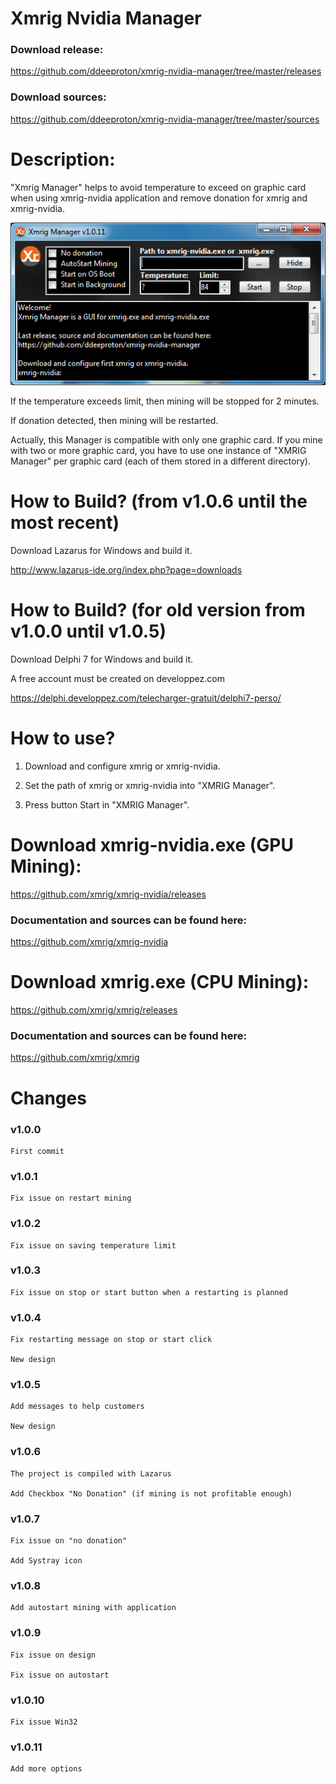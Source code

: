 


# Xmrig Nvidia Manager

### Download release:

https://github.com/ddeeproton/xmrig-nvidia-manager/tree/master/releases

### Download sources:

https://github.com/ddeeproton/xmrig-nvidia-manager/tree/master/sources

# Description: 

"Xmrig Manager" helps to avoid temperature to exceed on graphic card when using xmrig-nvidia application and remove donation for xmrig and xmrig-nvidia. 

![](preview.png)

If the temperature exceeds limit, then mining will be stopped for 2 minutes. 

If donation detected, then mining will be restarted. 

Actually, this Manager is compatible with only one graphic card. If you mine with two or more graphic card, you have to use one instance of "XMRIG Manager" per graphic card (each of them stored in a different directory). 

# How to Build? (from v1.0.6 until the most recent)

Download Lazarus for Windows and build it. 

http://www.lazarus-ide.org/index.php?page=downloads

# How to Build? (for old version from v1.0.0 until v1.0.5)

Download Delphi 7 for Windows and build it.

A free account must be created on developpez.com

https://delphi.developpez.com/telecharger-gratuit/delphi7-perso/

# How to use?

1. Download and configure xmrig or xmrig-nvidia.

2. Set the path of xmrig or xmrig-nvidia into "XMRIG Manager".

3. Press button Start in "XMRIG Manager".

# Download xmrig-nvidia.exe (GPU Mining): 

https://github.com/xmrig/xmrig-nvidia/releases

### Documentation and sources can be found here:

https://github.com/xmrig/xmrig-nvidia

# Download xmrig.exe (CPU Mining): 

https://github.com/xmrig/xmrig/releases

### Documentation and sources can be found here:

https://github.com/xmrig/xmrig

# Changes

### v1.0.0 
	First commit
	
### v1.0.1
	Fix issue on restart mining
	
### v1.0.2
	Fix issue on saving temperature limit

### v1.0.3
	Fix issue on stop or start button when a restarting is planned

### v1.0.4
	Fix restarting message on stop or start click 
	
	New design
	
### v1.0.5
	Add messages to help customers

	New design
	
### v1.0.6
	The project is compiled with Lazarus
	
	Add Checkbox "No Donation" (if mining is not profitable enough)

### v1.0.7
	Fix issue on "no donation"
	
	Add Systray icon

### v1.0.8
	Add autostart mining with application
	
### v1.0.9
	Fix issue on design
	
	Fix issue on autostart
	
### v1.0.10
	Fix issue Win32
	
### v1.0.11
	Add more options